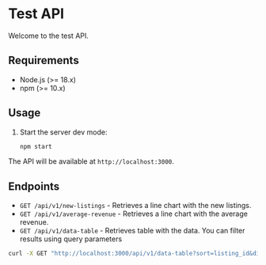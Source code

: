 # Test API

Welcome to the test API.

## Requirements

- Node.js (>= 18.x)
- npm (>= 10.x)

## Usage

1. Start the server dev mode:

    ```bash
    npm start
    ```

The API will be available at `http://localhost:3000`.

## Endpoints

- `GET /api/v1/new-listings` - Retrieves a line chart with the new listings.
- `GET /api/v1/average-revenue` - Retrieves a line chart with the average revenue.
- `GET /api/v1/data-table` - Retrieves table with the data. You can filter results using query parameters
```bash
curl -X GET "http://localhost:3000/api/v1/data-table?sort=listing_id&direction=asc"
```
